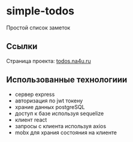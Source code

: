 # simple-todos
Простой список заметок

## Ссылки
Страница проекта: [todos.na4u.ru](http://todos.na4u.ru/)

## Использованные технологиии
- сервер express
- авторизация по jwt токену
- храние данных postgreSQL
- доступ к базе используя sequelize
- клиент react
- запросы с клиента используя axios
- mobx для храния состояния на клиенте
